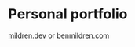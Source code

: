 # Personal portfolio

[mildren.dev](https://mildren.dev) or [benmildren.com](https://benmildren.com)
